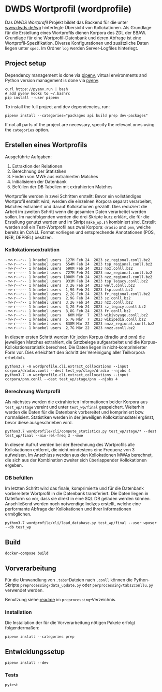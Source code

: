 # DWDS Wortprofil (wordprofile)

Das *DWDS Wortprofil* Projekt bildet das Backend für die unter www.dwds.de/wp hinterlegte Übersicht von Kollokationen.
Als Grundlage für die Erstellung eines Wortprofils dienen Korpora des ZDL der BBAW.
Grundlage für eine Wortprofil-Datenbank und deren Abfrage ist eine Wortprofil-Spezifikation.
Diverse Konfigurationen und zusätzliche Daten liegen unter `spec`.
Im Ordner `log` werden Server-Logfiles hinterlegt.

## Project setup

Dependency management is done via [pipenv](https://pipenv.pypa.io/),
virtual environments and Python version management is done via
[pyenv](https://github.com/pyenv/pyenv#getting-pyenv):

    curl https://pyenv.run | bash
    # add pyenv hooks to ~/.bashrc
    pip install --user pipenv


To install the full project and dev dependencies, run:

    pipenv install --categories="packages api build prep dev-packages"

If not all parts of the project are necessary, specify the relevant ones using the `categories` option.

## Erstellen eines Wortprofils
Ausgeführte Aufgaben:
1. Extraktion der Relationen
2. Berechnung der Statistiken
3. Finden von MWE aus extrahierten Matches
4. Initialisieren der Datenbank
5. Befüllen der DB Tabellen mit extrahierten Matches

Wortprofile werden in zwei Schritten erstellt:
Bevor ein vollständiges Wortprofil erstellt wird, werden die einzelnen Korpora separat verarbeitet, Matches extrahiert und darauf Kollokationen gezählt. Dies reduziert die Arbeit im zweiten Schritt wenn die gesamten Daten verarbeitet werden sollen.
Im nachfolgenden werden die drei Skripte kurz erklärt, die für die Erstellung genutzt werden und im Skript `make_wp.sh` kombiniert sind.
Erstellt werden soll ein Test-Wortprofil aus zwei Korpora: `dradio` und `pnn`, welche bereits im CoNLL Format vorliegen und entsprechende Annotationen (POS, NER, DEPREL) besitzen.

### Kollokationsextraktion

```
-rw-r--r-- 1 knaebel users  127M Feb 24  2023 sz_regional.conll.bz2
-rw-r--r-- 1 knaebel users  554M Feb 24  2023 tsp_regional.conll.bz2
-rw-r--r-- 1 knaebel users  590M Feb 24  2023 noz.conll.bz2
-rw-r--r-- 1 knaebel users  727M Feb 24  2023 noz_regional.conll.bz2
-rw-r--r-- 1 knaebel users 1000M Feb 24  2023 nzz_regional.conll.bz2
-rw-r--r-- 1 knaebel users  931M Feb 24  2023 tsp_legacy.conll.bz2
-rw-r--r-- 1 knaebel users  3,2G Feb 24  2023 welt.conll.bz2
-rw-r--r-- 1 knaebel users  1,9G Feb 24  2023 tsp.conll.bz2
-rw-r--r-- 1 knaebel users  2,2G Feb 24  2023 fr_regional.conll.bz2
-rw-r--r-- 1 knaebel users  2,9G Feb 24  2023 sz.conll.bz2
-rw-r--r-- 1 knaebel users  3,2G Feb 24  2023 nzz.conll.bz2
-rw-r--r-- 1 knaebel users  3,2G Feb 24  2023 sz_legacy.conll.bz2
-rw-r--r-- 1 knaebel users  3,8G Feb 24  2023 fr.conll.bz2
-rw-r--r-- 1 knaebel users   60M Mär  7  2023 wikivoyage.conll.bz2
-rw-r--r-- 1 knaebel users  5,7G Mär  7  2023 wikipedia.conll.bz2
-rw-r--r-- 1 knaebel users  838M Mär 22  2023 nnzz_regional.conll.bz2
-rw-r--r-- 1 knaebel users  2,7G Mär 22  2023 nnzz.conll.bz2
```

In diesem ersten Schritt werden für jeden Korpus (dradio und pnn) die jeweiligen Matches extrahiert, die Satzbelege aufgearbeitet und die Korpus-Kollokationsstatistik berechnet.
Die Daten liegen in nicht-komprimierter Form vor.
Dies erleichtert den Schritt der Vereinigung aller Teilkorpora erheblich.
```shell
python3.7 -m wordprofile.cli.extract_collocations --input corpora/dradio.conll --dest test_wp/stage/dradio --njobs 4
python3.7 -m wordprofile.cli.extract_collocations --input corpora/pnn.conll --dest test_wp/stage/pnn --njobs 4
```

### Berechnung Wortprofil
Als nächstes werden die extrahierten Informationen beider Korpora aus `test_wp/stage` vereint und unter `test_wp/final` gespeichert.
Weiterhin werden die Daten für die Datenbank vorbereitet und komprimiert bzw. normalisiert.
Statistiken werden in der jeweiligen Kollokationsdatei ergänzt, bevor diese ausgeschrieben wird.

```shell
python3.7 wordprofile/cli/compute_statistics.py test_wp/stage/* --dest test_wp/final --min-rel-freq 3 --mwe
```
In diesem Aufruf werden bei der Berechnung des Wortprofils alle Kollokationen entfernt, die nicht mindestens eine Frequenz von 3 aufweisen.
Im Anschluss werden aus den Kollokationen MWAs berechnet, die sich aus der Kombination zweiter sich überlappender Kollokationen ergeben.

### DB befüllen
Im letzten Schritt wird das finale, komprimierte und für die Datenbank vorbereitete Wortprofil in die Datenbank transferiert.
Die Daten liegen in Dateiform so vor, dass sie direkt in eine SQL DB geladen werden können.
Anschließend werden noch notwendige Indizes erstellt, welche eine performante Abfrage der Kollokationen und ihrer Informationen ermöglichen.
```shell
python3.7 wordprofile/cli/load_database.py test_wp/final --user wpuser --db test_wp
```

## Build

```shell
docker-compose build
```

## Vorverarbeitung
Für die Umwandlung von `.tabs`-Dateien nach `.conll` können die Python-Skripte `preprocessing/data_update.py` oder `perprocessing/tabs2conllu.py` verwendet werden.

Benutzung siehe [readme](preprocessing/README.md) im `preprocessing`-Verzeichnis.

### Installation
Die Installation der für die Vorverarbeitung nötigen Pakete erfolgt folgendermaßen:
```
pipenv install --categories prep
```

## Entwicklungssetup

```shell
pipenv install --dev
```

### Tests

```shell
pytest
```
